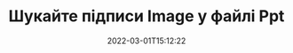 ---
############################# Static ############################
layout: "auto-gen-signature"
date: 2022-03-01T15:12:22
draft: false
operation: Search
signaturetype: Image
fileformat: Ppt
productName: Java
lang: uk
productCode: java
otherformats: pdf doc docx docm dot dotm dotx odt ott rtf xls xlsx xlsm xlsb csv ods ots xltx xltm ppt pptx pps ppsx odp otp potx potm pptm ppsm
breadcrumb: Search Image signatures at Ppt with Java

############################# Head ############################
head_title: "Шукайте підписи Image у файлі Ppt у Java"
head_description: "Використовуйте Java для пошуку підписів Image у файлах Ppt за допомогою кількох рядків коду."

############################# Header ############################
title: "Шукайте підписи Image у файлі Ppt"
description: "Власний API Java дозволяє шукати підписи Image у вже підписаних файлах Ppt. Виконайте розширений пошук електронного підпису в документах Ppt за допомогою кількох рядків коду."
bg_image: "https://cms.admin.containerize.com/templates/aspose/App_Themes/V3/images/bg/header1.png"
bg_overlay: false
button:
    enable: true

############################# SubMenu ############################
submenu:
    enable: true

    left:
        img_alt: "GroupDocs.Signature for Java"
        image: "https://cms.admin.containerize.com/templates/groupdocs/images/product-logos/90x90-noborder/groupdocsature-java.png"
        product: "GroupDocs.Signature"
        platform: "Java"



############################# About ############################
about:
    enable: true
    title: "Про API GroupDocs.Signature for Java"
    content: |
        [GroupDocs.Signature for Java](https://products.groupdocs.com/signature/java/) надає API Java для обробки документів з використанням різних типів підписів, таких як тексти, зображення, цифрові сертифікати, штрих-коди, QR-коди, штампи або метадані. Користувачі можуть додавати, видаляти, оновлювати, перевіряти або шукати електронні підписи в PDF-файлах, документах MS Word, робочих книгах MS Excel, презентаціях MS PowerPoint, файлах Adobe Photoshop і різних форматах зображень, з додатковою підтримкою налаштування властивостей підписів за потреби.
    

############################# Steps ############################
steps:
    enable: true
    title_left: "Як шукати підписи Image у Ppt"
    content_left: |
        [GroupDocs.Signature for Java](https://products.groupdocs.com/signature/java/) полегшує розробникам Java пошук підписів Image у файлах Ppt у їхніх програмах, виконавши кілька простих кроків.
        
        * Створіть новий екземпляр класу підпису та передайте шлях до вихідного документа як параметр конструктора.
        * Створіть екземпляр об’єкта SearchOptions відповідно до ваших вимог і вкажіть параметри пошуку.
        * Викличте метод Search екземпляра класу Signature і передайте йому SearchOptions.
        * Обробляйте результати пошуку відповідно до ваших вимог.

    title_right: "Системні вимоги"
    content_right: |
        GroupDocs.Signature for Java підтримуються на всіх основних платформах і операційних системах. Перш ніж виконувати наведений нижче код, переконайтеся, що у вашій системі встановлено такі передумови.

        * Операційні системи: Microsoft Windows, Linux, MacOS
        * Середовища розробки: NetBeans, Intellij IDEA, Eclipse, etc.
        * Java runtime: J2SE 6.0 and above
        * Завантажте останню версію GroupDocs.Signature for Java з [Maven](https://repository.groupdocs.com/webapp/#/artifacts/browse/tree/General/repo/com/groupdocs/groupdocs-signature)
         
    code: |
        ```java    
                
        // Set up input Ppt file
        String filePath = "input.ppt";

        // Instantiate Signature for input file
        Signature signature = new Signature(filePath);

        //Create search options
        ImageSearchOptions options = new ImageSearchOptions();

        // set minimum size if needed 
        options.setMinContentSize(100);
        // set maximum image size if needed
        options.setMaxContentSize(2000);
        // return images for processing
        options.setReturnContent(true);
        // set up type of returned images
        options.setReturnContentType(FileType.PNG);

        // search for Image signatures in Ppt document
        List<ImageSignature> signatures = signature.search(ImageSignature.class, options);

        // process signatures which were found 
        signatures.forEach(item -> System.out.println(item.toString()));

        ```

############################# Demos ############################
demos:
    enable: true
    title: "Шукайте електронні підписи Image Демонстрація в реальному часі"
    content: |
       Знайдіть у документі різні електронні підписи до файлів Ppt просто зараз, відвідавши веб-сайт [GroupDocs.Signature App](https://products.groupdocs.app/signature/family).

        
############################# More Formats ############################
more_formats:
    enable: true
    title: "Шукайте інші підписи Image за допомогою Java"
    content: |
        "Пошук електронних підписів у різних документах. Знайдіть підписи в одному з популярних форматів файлів, як показано нижче."
    format: 
           
       
back_to_top:
    enable: true
---